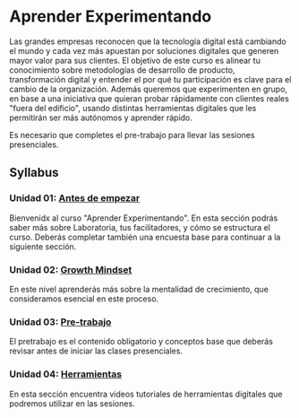 # Aprender Experimentando

Las grandes empresas reconocen que la tecnología digital está cambiando el mundo
y cada vez más apuestan por soluciones digitales que generen mayor valor para
sus clientes. El objetivo de este curso es alinear tu conocimiento sobre
metodologías de desarrollo de producto, transformación digital y entender
el por qué tu participación es clave para el cambio de la organización.
Además queremos que experimenten en grupo, en base a una iniciativa que quieran
probar rápidamente con clientes reales "fuera del edificio", usando distintas
herramientas digitales que les permitirán ser más autónomos y aprender rápido.

Es necesario que completes el pre-trabajo para llevar las sesiones presenciales.

## Syllabus

### Unidad 01: [Antes de  empezar](01-antes-de-empezar)

Bienvenidx al curso "Aprender Experimentando". En esta sección podrás
saber más sobre Laboratoria, tus facilitadores, y cómo se estructura el curso.
Deberás completar también una encuesta base para continuar a la siguiente
sección.

### Unidad 02: [Growth Mindset](02-growth-mindset)

En este nivel aprenderás más sobre la mentalidad de crecimiento, que
consideramos esencial en este proceso.

### Unidad 03: [Pre-trabajo](03-pretrabajo)

El pretrabajo es el contenido obligatorio y conceptos base que deberás revisar
antes de iniciar las clases presenciales.

### Unidad 04: [Herramientas](04-herramientas)

En esta sección encuentra videos tutoriales de herramientas digitales que
podremos utilizar en las sesiones.
